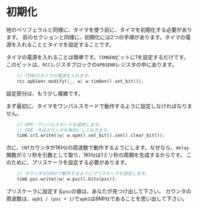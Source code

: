 <!-- # Initialization -->

# 初期化

<!-- 
As with every other peripheral, we'll have to initialize this timer before we can use it. And just
as in the previous section, initialization is going to involve two steps: powering up the timer and
then configuring it.
 -->

他のペリフェラルと同様に、タイマを使う前に、タイマを初期化する必要があります。
前のセクションと同様に、初期化には2つの手順があります。タイマの電源を入れることとタイマを設定することです。

<!-- 
Powering up the timer is easy: We just have to set `TIM6EN` bit to 1. This bit is in the `APB1ENR`
register of the `RCC` register block.
 -->

タイマの電源を入れることは簡単です。`TIM6EN`ビットに1を設定するだけです。
このビットは、`RCC`レジスタブロックの`APB1ENR`レジスタの中にあります。

``` rust
    // TIM6のタイマの電源を入れます。
    rcc.apb1enr.modify(|_, w| w.tim6en().set_bit());
```

<!-- The configuration part is slightly more elaborate. -->

設定部分は、もう少し複雑です。

<!-- First, we'll have to configure the timer to operate in one pulse mode. -->

まず最初に、タイマをワンパルスモードで動作するように設定しなければなりません。

``` rust
    // OPM：ワンパルスモードを選択します。
    // CEN：今はカウンタを無効にしておきます。
    tim6.cr1.write(|w| w.opm().set_bit().cen().clear_bit());
```

<!-- 
Then, we'll like to have the `CNT` counter operate at a frequency of 1 KHz because our `delay`
function takes a number of milliseconds as arguments and 1 KHz produces a 1 millisecond period. For
that we'll have to configure the prescaler.
 -->

次に、`CNT`カウンタが1KHzの周波数で動作するようにします。なぜなら、`delay`関数がミリ秒を引数として取り、1KHzは1ミリ秒の周期を生成するからです。
このために、プリスケーラを設定する必要があります。

``` rust
    // カウンタが1KHzで動作するようにプリスケーラを設定します。
    tim6.psc.write(|w| w.psc().bits(psc));
```

<!-- 
I'm going to let you figure out the value of the prescaler, `psc`. Remember that the frequency of
the counter is `apb1 / (psc + 1)` and that `apb1` is 8 MHz.
 -->

プリスケーラに設定する`psc`の値は、あなたが見つけ出して下さい。
カウンタの周波数は、`apb1 / (psc + 1)`で`apb1`は8MHzであることを思い出して下さい。
